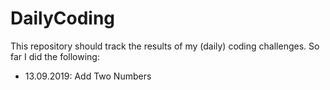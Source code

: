 # DailyCoding
This repository should track the results of my (daily) coding challenges. So far I did the following:

* 13.09.2019: Add Two Numbers
